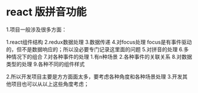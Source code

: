 # react 版拼音功能

1.项目一般涉及很多方面：

  1.react组件结构
  2.redux数据处理
  3.数据传递
  4.对focus处理
    focus是有事件驱动的，但不是数据响应的；所以没必要专门记录这里面的问题
  5.对拼音的处理
  6.多种情况下的组合
  7.对各种事件的处理
    1.有n种场景
    2.各种事件的关联关系
  8.对数据类型的处理
  9.各种不同的组件样式

2.所以开发项目主要是方方面面太多，要考虑各种角度和各种场景处理
3.开发其他项目也可以从以上这些角度考虑；
